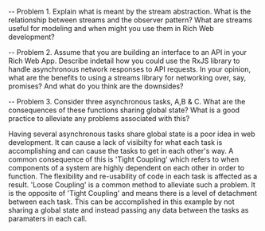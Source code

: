 -- Problem 1. Explain what is meant by the stream abstraction. What is the relationship between streams and the observer pattern? What are streams useful for modeling and when might you use them in Rich Web development?

-- Problem 2. Assume that you are building an interface to an API in your Rich Web App. Describe indetail how you could use the RxJS library to handle asynchronous network responses to API requests. In your opinion, what are the benefits to using a streams library for networking over, say, promises? And what do you think are the downsides?

-- Problem 3. Consider three asynchronous tasks, A,B & C. What are the consequences of these functions sharing global state? What is a good practice to alleviate any problems associated with this?

Having several asynchronous tasks share global state is a poor idea in web development. It can cause a lack of visibilty for what each task is accomplishing and can cause the tasks to get in each other's way. A common consequence of this is 'Tight Coupling' which refers to when components of a system are highly dependent on each other in order to function. The flexibility and re-usability of code in each task is affected as a result. 'Loose Coupling' is a common method to alleviate such a problem. It is the opposite of 'Tight Coupling' and means there is a level of detachment between each task. This can be accomplished in this example by not sharing a global state and instead passing any data between the tasks as paramaters in each call.